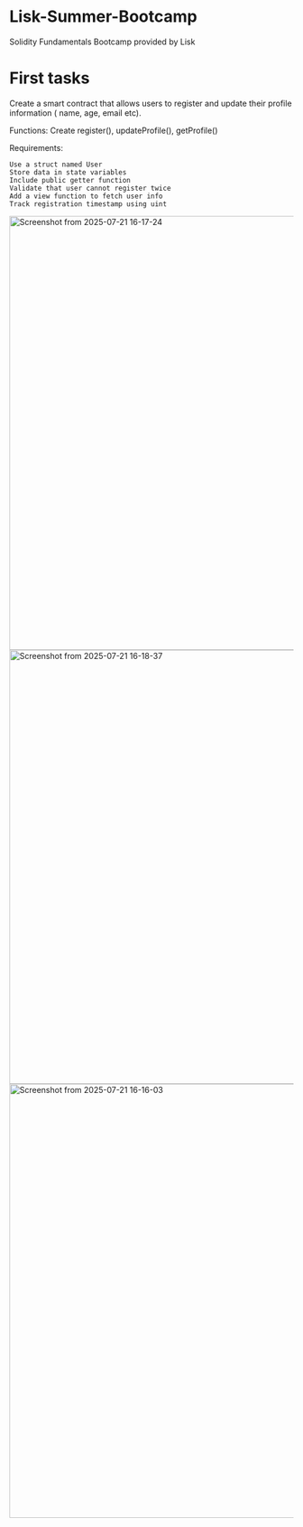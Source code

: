 # Lisk-Summer-Bootcamp
Solidity Fundamentals Bootcamp provided by Lisk

# First tasks 

Create a smart contract that allows users to register and update their profile information ( name, age, email etc).

Functions: Create register(), updateProfile(), getProfile()

Requirements:

    Use a struct named User
    Store data in state variables
    Include public getter function
    Validate that user cannot register twice
    Add a view function to fetch user info
    Track registration timestamp using uint

<img width="1366" height="768" alt="Screenshot from 2025-07-21 16-17-24" src="https://github.com/user-attachments/assets/3afb05e4-963e-43b5-ab08-c5525fcadf3a" />
<img width="1366" height="768" alt="Screenshot from 2025-07-21 16-18-37" src="https://github.com/user-attachments/assets/bb9ca3d8-d5ce-4ada-82a7-7345f6e9cebe" />
<img width="1366" height="768" alt="Screenshot from 2025-07-21 16-16-03" src="https://github.com/user-attachments/assets/7a589b5e-e7eb-4aa8-a02f-763bbd2f40b3" />

